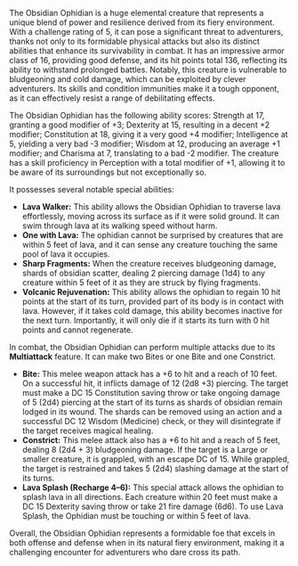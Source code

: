 The Obsidian Ophidian is a huge elemental creature that represents a unique blend of power and resilience derived from its fiery environment. With a challenge rating of 5, it can pose a significant threat to adventurers, thanks not only to its formidable physical attacks but also its distinct abilities that enhance its survivability in combat. It has an impressive armor class of 16, providing good defense, and its hit points total 136, reflecting its ability to withstand prolonged battles. Notably, this creature is vulnerable to bludgeoning and cold damage, which can be exploited by clever adventurers. Its skills and condition immunities make it a tough opponent, as it can effectively resist a range of debilitating effects.

The Obsidian Ophidian has the following ability scores: Strength at 17, granting a good modifier of +3; Dexterity at 15, resulting in a decent +2 modifier; Constitution at 18, giving it a very good +4 modifier; Intelligence at 5, yielding a very bad -3 modifier; Wisdom at 12, producing an average +1 modifier; and Charisma at 7, translating to a bad -2 modifier. The creature has a skill proficiency in Perception with a total modifier of +1, allowing it to be aware of its surroundings but not exceptionally so. 

It possesses several notable special abilities:
- **Lava Walker:** This ability allows the Obsidian Ophidian to traverse lava effortlessly, moving across its surface as if it were solid ground. It can swim through lava at its walking speed without harm.
- **One with Lava:** The ophidian cannot be surprised by creatures that are within 5 feet of lava, and it can sense any creature touching the same pool of lava it occupies.
- **Sharp Fragments:** When the creature receives bludgeoning damage, shards of obsidian scatter, dealing 2 piercing damage (1d4) to any creature within 5 feet of it as they are struck by flying fragments.
- **Volcanic Rejuvenation:** This ability allows the ophidian to regain 10 hit points at the start of its turn, provided part of its body is in contact with lava. However, if it takes cold damage, this ability becomes inactive for the next turn. Importantly, it will only die if it starts its turn with 0 hit points and cannot regenerate.

In combat, the Obsidian Ophidian can perform multiple attacks due to its **Multiattack** feature. It can make two Bites or one Bite and one Constrict. 
- **Bite:** This melee weapon attack has a +6 to hit and a reach of 10 feet. On a successful hit, it inflicts damage of 12 (2d8 +3) piercing. The target must make a DC 15 Constitution saving throw or take ongoing damage of 5 (2d4) piercing at the start of its turns as shards of obsidian remain lodged in its wound. The shards can be removed using an action and a successful DC 12 Wisdom (Medicine) check, or they will disintegrate if the target receives magical healing.
- **Constrict:** This melee attack also has a +6 to hit and a reach of 5 feet, dealing 8 (2d4 + 3) bludgeoning damage. If the target is a Large or smaller creature, it is grappled, with an escape DC of 15. While grappled, the target is restrained and takes 5 (2d4) slashing damage at the start of its turns.
- **Lava Splash (Recharge 4–6):** This special attack allows the ophidian to splash lava in all directions. Each creature within 20 feet must make a DC 15 Dexterity saving throw or take 21 fire damage (6d6). To use Lava Splash, the Ophidian must be touching or within 5 feet of lava.

Overall, the Obsidian Ophidian represents a formidable foe that excels in both offense and defense when in its natural fiery environment, making it a challenging encounter for adventurers who dare cross its path.